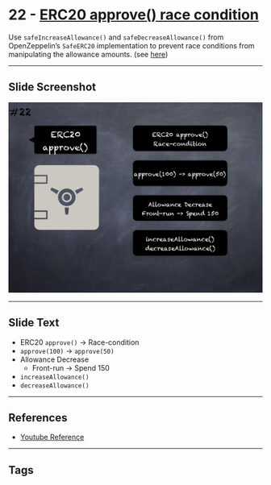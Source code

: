 # 22 - [ERC20 approve() race condition](ERC20%20approve()%20race%20condition.md)
Use `safeIncreaseAllowance()` and `safeDecreaseAllowance()` from OpenZeppelin’s `SafeERC20` implementation to prevent race conditions from manipulating the allowance amounts. (see [here](https://swcregistry.io/docs/SWC-114))

___
## Slide Screenshot
![022.png](../images/pitfalls_and_best_practices101/022.png)
___
## Slide Text
- ERC20 `approve()` -> 	Race-condition
- `approve(100)` -> `approve(50)`
- Allowance Decrease
	- Front-run -> Spend 150
- `increaseAllowance()`
- `decreaseAllowance()`
___
## References
- [Youtube Reference](https://youtu.be/fgXuHaZDenU?t=112)
___
## Tags
